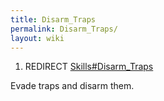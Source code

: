 ```yaml
---
title: Disarm_Traps
permalink: Disarm_Traps/
layout: wiki
---
```


1.  REDIRECT [Skills\#Disarm\_Traps](/keeperrl_wiki/Disarm_Traps "wikilink")

Evade traps and disarm them.
